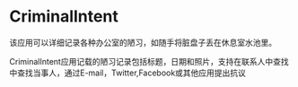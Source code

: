 # CriminalIntent
该应用可以详细记录各种办公室的陋习，如随手将脏盘子丢在休息室水池里。

CriminalIntent应用记载的陋习记录包括标题，日期和照片，支持在联系人中查找中查找当事人，通过E-mail，Twitter,Facebook或其他应用提出抗议
